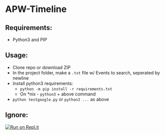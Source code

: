 # APW-Timeline
## Requirements:
* Python3 and PIP
## Usage:
* Clone repo or download ZIP
* In the project folder, make a `.txt` file w/ Events to search, seperated by newline
* Install python3 requirements:
	* `python -m pip install -r requirements.txt`
	* On *nix - `python3` + above command
* `python testgoogle.py` or `python3 ...` as above
## Ignore:
[![Run on Repl.it](https://repl.it/badge/github/SomethingGeneric/APW-Timeline)](https://repl.it/github/SomethingGeneric/APW-Timeline)